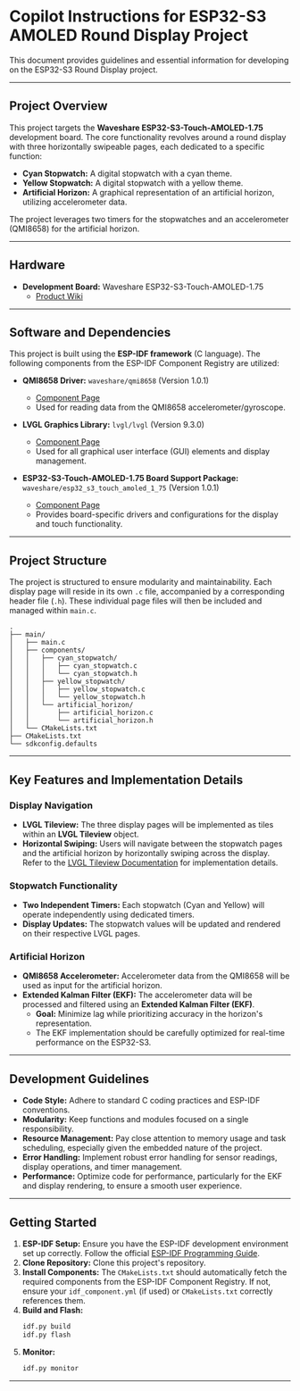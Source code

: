 # Copilot Instructions for ESP32-S3 AMOLED Round Display Project

This document provides guidelines and essential information for developing on the ESP32-S3 Round Display project.

-----

## Project Overview

This project targets the **Waveshare ESP32-S3-Touch-AMOLED-1.75** development board. The core functionality revolves around a round display with three horizontally swipeable pages, each dedicated to a specific function:

  * **Cyan Stopwatch:** A digital stopwatch with a cyan theme.
  * **Yellow Stopwatch:** A digital stopwatch with a yellow theme.
  * **Artificial Horizon:** A graphical representation of an artificial horizon, utilizing accelerometer data.

The project leverages two timers for the stopwatches and an accelerometer (QMI8658) for the artificial horizon.

-----

## Hardware

  * **Development Board:** Waveshare ESP32-S3-Touch-AMOLED-1.75
      * [Product Wiki](https://www.waveshare.com/wiki/ESP32-S3-Touch-AMOLED-1.75)

-----

## Software and Dependencies

This project is built using the **ESP-IDF framework** (C language). The following components from the ESP-IDF Component Registry are utilized:

  * **QMI8658 Driver:** `waveshare/qmi8658` (Version 1.0.1)

      * [Component Page](https://components.espressif.com/components/waveshare/qmi8658/versions/1.0.1)
      * Used for reading data from the QMI8658 accelerometer/gyroscope.

  * **LVGL Graphics Library:** `lvgl/lvgl` (Version 9.3.0)

      * [Component Page](https://components.espressif.com/components/lvgl/lvgl/versions/9.3.0)
      * Used for all graphical user interface (GUI) elements and display management.

  * **ESP32-S3-Touch-AMOLED-1.75 Board Support Package:** `waveshare/esp32_s3_touch_amoled_1_75` (Version 1.0.1)

      * [Component Page](https://components.espressif.com/components/waveshare/esp32_s3_touch_amoled_1_75/versions/1.0.1)
      * Provides board-specific drivers and configurations for the display and touch functionality.

-----

## Project Structure

The project is structured to ensure modularity and maintainability. Each display page will reside in its own `.c` file, accompanied by a corresponding header file (`.h`). These individual page files will then be included and managed within `main.c`.

```
.
├── main/
│   ├── main.c
│   ├── components/
│   │   ├── cyan_stopwatch/
│   │   │   ├── cyan_stopwatch.c
│   │   │   └── cyan_stopwatch.h
│   │   ├── yellow_stopwatch/
│   │   │   ├── yellow_stopwatch.c
│   │   │   └── yellow_stopwatch.h
│   │   └── artificial_horizon/
│   │       ├── artificial_horizon.c
│   │       └── artificial_horizon.h
│   └── CMakeLists.txt
├── CMakeLists.txt
└── sdkconfig.defaults
```

-----

## Key Features and Implementation Details

### Display Navigation

  * **LVGL Tileview:** The three display pages will be implemented as tiles within an **LVGL Tileview** object.
  * **Horizontal Swiping:** Users will navigate between the stopwatch pages and the artificial horizon by horizontally swiping across the display. Refer to the [LVGL Tileview Documentation](https://docs.lvgl.io/master/details/widgets/tileview.html) for implementation details.

### Stopwatch Functionality

  * **Two Independent Timers:** Each stopwatch (Cyan and Yellow) will operate independently using dedicated timers.
  * **Display Updates:** The stopwatch values will be updated and rendered on their respective LVGL pages.

### Artificial Horizon

  * **QMI8658 Accelerometer:** Accelerometer data from the QMI8658 will be used as input for the artificial horizon.
  * **Extended Kalman Filter (EKF):** The accelerometer data will be processed and filtered using an **Extended Kalman Filter (EKF)**.
      * **Goal:** Minimize lag while prioritizing accuracy in the horizon's representation.
      * The EKF implementation should be carefully optimized for real-time performance on the ESP32-S3.

-----

## Development Guidelines

  * **Code Style:** Adhere to standard C coding practices and ESP-IDF conventions.
  * **Modularity:** Keep functions and modules focused on a single responsibility.
  * **Resource Management:** Pay close attention to memory usage and task scheduling, especially given the embedded nature of the project.
  * **Error Handling:** Implement robust error handling for sensor readings, display operations, and timer management.
  * **Performance:** Optimize code for performance, particularly for the EKF and display rendering, to ensure a smooth user experience.

-----

## Getting Started

1.  **ESP-IDF Setup:** Ensure you have the ESP-IDF development environment set up correctly. Follow the official [ESP-IDF Programming Guide](https://docs.espressif.com/projects/esp-idf/en/latest/esp32s3/get-started/index.html).
2.  **Clone Repository:** Clone this project's repository.
3.  **Install Components:** The `CMakeLists.txt` should automatically fetch the required components from the ESP-IDF Component Registry. If not, ensure your `idf_component.yml` (if used) or `CMakeLists.txt` correctly references them.
4.  **Build and Flash:**
    ```bash
    idf.py build
    idf.py flash
    ```
5.  **Monitor:**
    ```bash
    idf.py monitor
    ```

-----